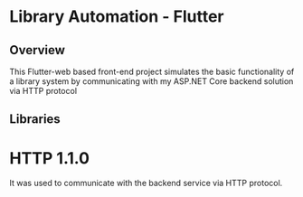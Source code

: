 # Library Automation - Flutter

## Overview
This Flutter-web based front-end project simulates the basic functionality of a library system by communicating with my ASP.NET Core backend solution via HTTP protocol

## Libraries
# HTTP 1.1.0
It was used to communicate with the backend service via HTTP protocol.





